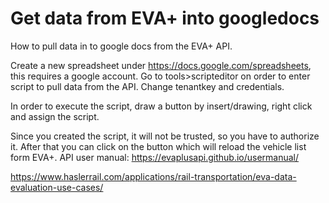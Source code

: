 # Get data from EVA+ into googledocs
How to pull data in to google docs from the EVA+ API.

Create a new spreadsheet under  https://docs.google.com/spreadsheets, this requires a google account.
Go to tools>scripteditor on order to enter script to pull data from the API.
Change tenantkey and credentials.

In order to execute the script, draw a button by insert/drawing, right click and assign the script.

Since you created the script, it will not be trusted, so you have to authorize it.
After that you can click on the button which will reload the vehicle list form EVA+.
API user manual: https://evaplusapi.github.io/usermanual/

https://www.haslerrail.com/applications/rail-transportation/eva-data-evaluation-use-cases/

